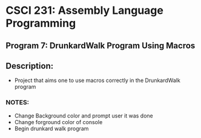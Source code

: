 # CSCI 231: Assembly Language Programming
## Program 7: DrunkardWalk Program Using Macros
## Description:
- Project that aims one to use macros correctly in the DrunkardWalk program

### NOTES:
- Change Background color and prompt user it was done
- Change forground color of console
- Begin drunkard walk program
